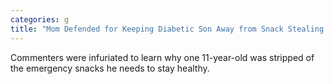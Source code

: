 ```yaml
---
categories: g
title: "Mom Defended for Keeping Diabetic Son Away from Snack Stealing Stepchildren"
---
```

Commenters were infuriated to learn why one 11-year-old was stripped of the emergency snacks he needs to stay healthy.